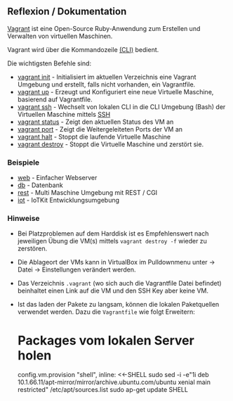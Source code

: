 Reflexion / Dokumentation
-------------------------

[Vagrant](https://de.wikipedia.org/wiki/Vagrant_(Software)) ist eine Open-Source Ruby-Anwendung zum Erstellen und Verwalten von virtuellen Maschinen.

Vagrant wird über die Kommandozeile [(CLI)](https://de.wikipedia.org/wiki/Kommandozeile) bedient.

Die wichtigsten Befehle sind:

- [vagrant init](https://www.vagrantup.com/docs/cli/init.html) - Initialisiert im aktuellen Verzeichnis eine Vagrant Umgebung und erstellt, falls nicht vorhanden, ein Vagrantfile.
- [vagrant up](https://www.vagrantup.com/docs/cli/up.html) - Erzeugt und Konfiguriert eine neue Virtuelle Maschine, basierend auf Vagrantfile.
- [vagrant ssh](https://www.vagrantup.com/docs/cli/ssh.html) - Wechselt von lokalen CLI in die CLI Umgebung (Bash) der Virtuellen Maschine mittels [SSH](https://de.wikipedia.org/wiki/Secure_Shell)
- [vagrant status](https://www.vagrantup.com/docs/cli/status.html) - Zeigt den aktuellen Status des VM an
- [vagrant port](https://www.vagrantup.com/docs/cli/port.html) - Zeigt die Weitergeleiteten Ports der VM an
- [vagrant halt](https://www.vagrantup.com/docs/cli/halt.html) - Stoppt die laufende Virtuelle Maschine
- [vagrant destroy](https://www.vagrantup.com/docs/cli/destroy.html) - Stoppt die Virtuelle Maschine und zerstört sie.

### Beispiele

* [web](https://github.com/mc-b/devops/tree/master/vagrant/web) - Einfacher Webserver 
* [db](https://github.com/mc-b/devops/tree/master/vagrant/db) - Datenbank
* [rest](https://github.com/mc-b/devops/tree/master/vagrant/rest) - Multi Maschine Umgebung mit REST / CGI 
* [iot](https://github.com/mc-b/devops/tree/master/vagrant/iot) - IoTKit Entwicklungsumgebung

### Hinweise

* Bei Platzproblemen auf dem Harddisk ist es Empfehlenswert nach jeweiligen Übung die VM(s) mittels `vagrant destroy -f` wieder zu zerstören.

* Die Ablageort der VMs kann in VirtualBox im Pulldownmenu unter -> Datei -> Einstellungen verändert werden.

* Das Verzeichnis `.vagrant` (wo sich auch die Vagrantfile Datei befindet) beinhaltet einen Link auf die VM und den SSH Key aber keine VM. 

* Ist das laden der Pakete zu langsam, können die lokalen Paketquellen verwendet werden. Dazu die `Vagrantfile` wie folgt Erweitern:

    # Packages vom lokalen Server holen
    config.vm.provision "shell", inline: <<-SHELL
    	sudo sed -i -e"1i deb 10.1.66.11/apt-mirror/mirror/archive.ubuntu.com/ubuntu xenial main restricted" /etc/apt/sources.list
    	sudo ap-get update
    	SHELL